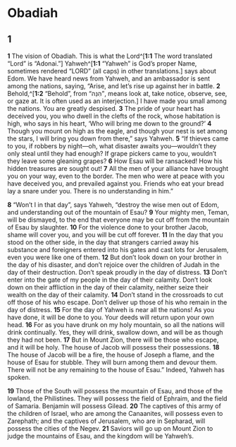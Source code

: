# Obadiah

## 1 
**1** The vision of Obadiah. This is what the Lord^[**1:1** The word translated “Lord” is “Adonai.”] Yahweh^[**1:1** “Yahweh” is God’s proper Name, sometimes rendered “LORD” (all caps) in other translations.] says about Edom. We have heard news from Yahweh, and an ambassador is sent among the nations, saying, “Arise, and let’s rise up against her in battle. **2** Behold,^[**1:2** “Behold”, from “הִנֵּה”, means look at, take notice, observe, see, or gaze at. It is often used as an interjection.] I have made you small among the nations. You are greatly despised. **3** The pride of your heart has deceived you, you who dwell in the clefts of the rock, whose habitation is high, who says in his heart, ‘Who will bring me down to the ground?’ **4** Though you mount on high as the eagle, and though your nest is set among the stars, I will bring you down from there,” says Yahweh. **5** “If thieves came to you, if robbers by night—oh, what disaster awaits you—wouldn’t they only steal until they had enough? If grape pickers came to you, wouldn’t they leave some gleaning grapes? **6** How Esau will be ransacked! How his hidden treasures are sought out! **7** All the men of your alliance have brought you on your way, even to the border. The men who were at peace with you have deceived you, and prevailed against you. Friends who eat your bread lay a snare under you. There is no understanding in him.” 
  

**8** “Won’t I in that day”, says Yahweh, “destroy the wise men out of Edom, and understanding out of the mountain of Esau? **9** Your mighty men, Teman, will be dismayed, to the end that everyone may be cut off from the mountain of Esau by slaughter. **10** For the violence done to your brother Jacob, shame will cover you, and you will be cut off forever. **11** In the day that you stood on the other side, in the day that strangers carried away his substance and foreigners entered into his gates and cast lots for Jerusalem, even you were like one of them. **12** But don’t look down on your brother in the day of his disaster, and don’t rejoice over the children of Judah in the day of their destruction. Don’t speak proudly in the day of distress. **13** Don’t enter into the gate of my people in the day of their calamity. Don’t look down on their affliction in the day of their calamity, neither seize their wealth on the day of their calamity. **14** Don’t stand in the crossroads to cut off those of his who escape. Don’t deliver up those of his who remain in the day of distress. **15** For the day of Yahweh is near all the nations! As you have done, it will be done to you. Your deeds will return upon your own head. **16** For as you have drunk on my holy mountain, so all the nations will drink continually. Yes, they will drink, swallow down, and will be as though they had not been. **17** But in Mount Zion, there will be those who escape, and it will be holy. The house of Jacob will possess their possessions. **18** The house of Jacob will be a fire, the house of Joseph a flame, and the house of Esau for stubble. They will burn among them and devour them. There will not be any remaining to the house of Esau.” Indeed, Yahweh has spoken. 

**19** Those of the South will possess the mountain of Esau, and those of the lowland, the Philistines. They will possess the field of Ephraim, and the field of Samaria. Benjamin will possess Gilead. **20** The captives of this army of the children of Israel, who are among the Canaanites, will possess even to Zarephath; and the captives of Jerusalem, who are in Sepharad, will possess the cities of the Negev. **21** Saviors will go up on Mount Zion to judge the mountains of Esau, and the kingdom will be Yahweh’s. 